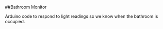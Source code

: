 ##Bathroom Monitor

Arduino code to respond to light readings so we know when the bathroom is occupied.
